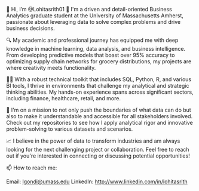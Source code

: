 👋 Hi, I’m @Lohitasrith01
🌟 I'm a driven and detail-oriented Business Analytics graduate student at the University of Massachusetts Amherst, passionate about leveraging data to solve complex problems and drive business decisions.

🔍 My academic and professional journey has equipped me with deep knowledge in machine learning, data analysis, and business intelligence. From developing predictive models that boast over 95% accuracy to optimizing supply chain networks for grocery distributions, my projects are where creativity meets functionality.

👨‍💻 With a robust technical toolkit that includes SQL, Python, R, and various BI tools, I thrive in environments that challenge my analytical and strategic thinking abilities. My hands-on experience spans across significant sectors, including finance, healthcare, retail, and more.

🚀 I'm on a mission to not only push the boundaries of what data can do but also to make it understandable and accessible for all stakeholders involved. Check out my repositories to see how I apply analytical rigor and innovative problem-solving to various datasets and scenarios.

📈 I believe in the power of data to transform industries and am always looking for the next challenging project or collaboration. Feel free to reach out if you're interested in connecting or discussing potential opportunities!

📫 How to reach me:

Email: lgondi@umass.edu
LinkedIn: http://www.linkedin.com/in/lohitasrith

<!---
Lohitasrith01/Lohitasrith01 is a ✨ special ✨ repository because its `README.md` (this file) appears on your GitHub profile.
You can click the Preview link to take a look at your changes.
--->
